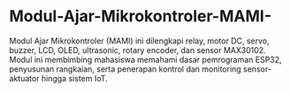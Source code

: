 # Modul-Ajar-Mikrokontroler-MAMI-
Modul Ajar Mikrokontroler (MAMI) ini dilengkapi relay, motor DC, servo, buzzer, LCD, OLED, ultrasonic, rotary encoder, dan sensor MAX30102. Modul ini membimbing mahasiswa memahami dasar pemrograman ESP32, penyusunan rangkaian, serta penerapan kontrol dan monitoring sensor-aktuator hingga sistem IoT.

